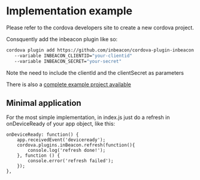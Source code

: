 

# Implementation example

Please refer to the cordova developers site to create a new cordova project. 

Consquently add the inbeacon plugin like so:

```bash
cordova plugin add https://github.com/inbeacon/cordova-plugin-inbeacon.git 
   --variable INBEACON_CLIENTID="your-clientid" 
   --variable INBEACON_SECRET="your-secret"
```

Note the need to include the clientId and the clientSecret as parameters

There is also a [complete example project available](https://github.com/inbeacon/inbeacon-cordova-example)

## Minimal application

For the most simple implementation, in index.js just do a refresh in onDeviceReady of your app object, like this:

```
onDeviceReady: function() {
	app.receivedEvent('deviceready');
	cordova.plugins.inBeacon.refresh(function(){
		console.log('refresh done!');
	}, function () {
		console.error('refresh failed');
	});
},
```